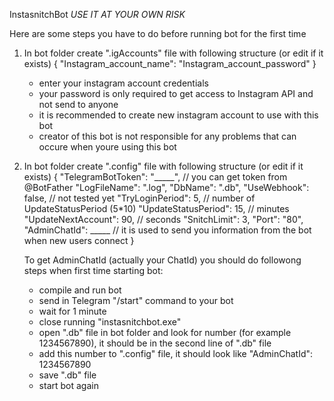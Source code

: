 InstasnitchBot
*USE IT AT YOUR OWN RISK*

Here are some steps you have to do before running bot for the first time
1. In bot folder create ".igAccounts" file with following structure (or edit if it exists)
    {
    "Instagram_account_name": "Instagram_account_password"
    }
    - enter your instagram account credentials
    - your password is only required to get access to Instagram API and not send to anyone
    - it is recommended to create new instagram account to use with this bot
    - creator of this bot is not responsible for any problems that can occure when youre using this bot

2. In bot folder create ".config" file with following structure (or edit if it exists)
   {
    "TelegramBotToken": "_____", // you can get token from @BotFather
   	"LogFileName": ".log",
   	"DbName": ".db",
   	"UseWebhook": false, // not tested yet
   	"TryLoginPeriod": 5, // number of UpdateStatusPeriod (5*10)
   	"UpdateStatusPeriod": 15, // minutes
   	"UpdateNextAccount": 90, // seconds
   	"SnitchLimit": 3,
   	"Port": "80",
   	"AdminChatId": _____ // it is used to send you information from the bot when new users connect
   }

    To get AdminChatId (actually your ChatId) you should do followong steps when first time starting bot:
   - compile and run bot
   - send in Telegram "/start" command to your bot
   - wait for 1 minute
   - close running "instasnitchbot.exe"
   - open ".db" file in bot folder and look for number (for example 1234567890), it should be in the second line of ".db" file
    - add this number to ".config" file, it should look like "AdminChatId": 1234567890
    - save ".db" file
    - start bot again